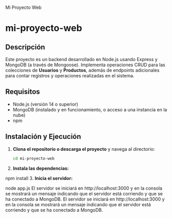  Mi Proyecto Web

# mi-proyecto-web
## Descripción

Este proyecto es un backend desarrollado en Node.js usando Express y MongoDB (a través de Mongoose). Implementa operaciones CRUD para las colecciones de **Usuarios** y **Productos**, además de endpoints adicionales para contar registros y operaciones realizadas en el sistema.

## Requisitos

- Node.js (versión 14 o superior)
- MongoDB (instalado y en funcionamiento, o acceso a una instancia en la nube)
- npm

## Instalación y Ejecución

1. **Clona el repositorio o descarga el proyecto** y navega al directorio:
   ```bash
   cd mi-proyecto-web

2. **Instala las dependencias:**

npm install
3. **Inicia el servidor:**

node app.js
El servidor se iniciará en http://localhost:3000 y en la consola se mostrará un mensaje indicando que el servidor está corriendo y que se ha conectado a MongoDB.
El servidor se iniciará en http://localhost:3000 y en la consola se mostrará un mensaje indicando que el servidor está corriendo y que se ha conectado a MongoDB.
